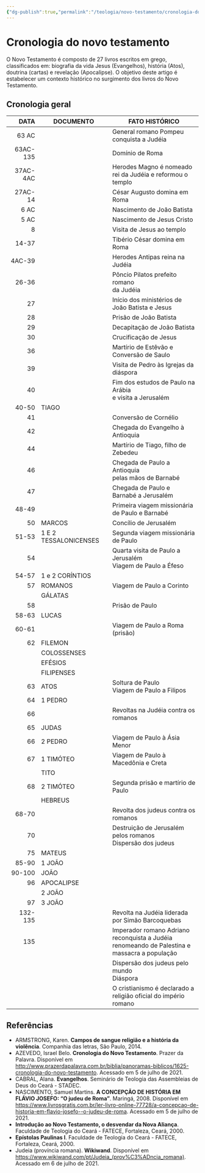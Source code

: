 ```yaml
---
{"dg-publish":true,"permalink":"/teologia/novo-testamento/cronologia-do-novo-testamento/","title":"Cronologia do novo testamento","metatags":{"description":"estabelecer um contexto histórico no surgimento dos livros do Novo Testamento."},"tags":["Teologia","cronologia","Novo-Testamento"],"updated":"2025-03-17T08:34:58.555-03:00"}
---
```


# Cronologia do novo testamento

O Novo Testamento é composto de 27 livros escritos em grego, classificados em: biografia da vida Jesus (Evangelhos), história (Atos), doutrina (cartas) e revelação (Apocalipse). O objetivo deste artigo é estabelecer um contexto histórico no surgimento dos livros do Novo Testamento.

## Cronologia geral

|     DATA | DOCUMENTO             | FATO HISTÓRICO                                                                                     |
| --------:| --------------------- | -------------------------------------------------------------------------------------------------- |
|    63 AC |                       | General romano Pompeu<br/> conquista a Judéia                                                      |
| 63AC-135 |                       | Domínio de Roma                                                                                    |
| 37AC-4AC |                       | Herodes Magno é nomeado<br/> rei da Judéia e reformou o templo                                     |
|  27AC-14 |                       | César Augusto  domina em Roma                                                                      |
|     6 AC |                       | Nascimento de João Batista                                                                         |
|     5 AC |                       | Nascimento de Jesus Cristo                                                                         |
|        8 |                       | Visita de Jesus ao templo                                                                          |
|    14-37 |                       | Tibério César domina em Roma                                                                       |
|   4AC-39 |                       | Herodes Antipas reina na Judéia                                                                    |
|    26-36 |                       | Pôncio Pilatos prefeito romano<br/> da Judéia                                                      |
|       27 |                       | Início dos ministérios de João Batista e Jesus                                                     |
|       28 |                       | Prisão de João Batista                                                                             |
|       29 |                       | Decapitação de João Batista                                                                        |
|       30 |                       | Crucificação de Jesus                                                                              |
|       36 |                       | Martírio de Estêvão e Conversão de Saulo                                                           |
|       39 |                       | Visita de Pedro às Igrejas da diáspora                                                             |
|       40 |                       | Fim dos estudos de Paulo na Arábia<br/> e visita a Jerusalém                                       |
|    40-50 | TIAGO                 |                                                                                                    |
|       41 |                       | Conversão de Cornélio                                                                              |
|       42 |                       | Chegada do Evangelho à Antioquia                                                                   |
|       44 |                       | Martírio de Tiago, filho de Zebedeu                                                                |
|       46 |                       | Chegada de Paulo a Antioquia<br/> pelas mãos de Barnabé                                            |
|       47 |                       | Chegada de Paulo e Barnabé a Jerusalém                                                             |
|    48-49 |                       | Primeira viagem missionária de Paulo e Barnabé                                                     |
|       50 | MARCOS                | Concílio de Jerusalém                                                                              |
|    51-53 | 1 E 2 TESSALONICENSES | Segunda viagem missionária de Paulo                                                                |
|       54 |                       | Quarta visita de Paulo a Jerusalém<br/> Viagem de Paulo a Éfeso                                    |
|    54-57 | 1 e 2 CORÍNTIOS       |                                                                                                    |
|       57 | ROMANOS               | Viagem de Paulo a Corinto                                                                          |
|          | GÁLATAS               |                                                                                                    |
|       58 |                       | Prisão de Paulo                                                                                    |
|    58-63 | LUCAS                 |                                                                                                    |
|    60-61 |                       | Viagem de Paulo a Roma (prisão)                                                                    |
|       62 | FILEMON               |                                                                                                    |
|          | COLOSSENSES           |                                                                                                    |
|          | EFÉSIOS               |                                                                                                    |
|          | FILIPENSES            |                                                                                                    |
|       63 | ATOS                  | Soltura de Paulo <br/> Viagem de Paulo a Filipos                                                   |
|       64 | 1 PEDRO               |                                                                                                    |
|       66 |                       | Revoltas na Judéia contra os romanos                                                               |
|       65 | JUDAS                 |                                                                                                    |
|       66 | 2 PEDRO               | Viagem de Paulo à Ásia Menor                                                                       |
|       67 | 1 TIMÓTEO             | Viagem de Paulo à Macedônia e Creta                                                                |
|          | TITO                  |                                                                                                    |
|       68 | 2 TIMÓTEO             | Segunda prisão e martírio de Paulo                                                                 |
|          | HEBREUS               |                                                                                                    |
|    68-70 |                       | Revolta dos judeus contra os romanos                                                               |
|       70 |                       | Destruição de Jerusalém pelos romanos <br/> Dispersão dos judeus                                   |
|       75 | MATEUS                |                                                                                                    |
|    85-90 | 1 JOÃO                |                                                                                                    |
|   90-100 | JOÃO                  |                                                                                                    |
|       96 | APOCALIPSE            |                                                                                                    |
|          | 2 JOÃO                |                                                                                                    |
|       97 | 3 JOÃO                |                                                                                                    |
|  132-135 |                       | Revolta na Judéia liderada<br/> por Simão Barcoquebas                                              |
|      135 |                       | Imperador romano Adriano reconquista a Judéia<br/> renomeando de Palestina e massacra a população |
|          |                       | Dispersão dos judeus pelo mundo<br/> Diáspora                                                      |
|          |                       | O cristianismo é declarado a<br/> religião oficial do império romano                                |

## Referências

- ARMSTRONG, Karen. **Campos de sangue religião e a história da violência**. Companhia das letras, São Paulo, 2014.
- AZEVEDO, Israel Belo. **Cronologia do Novo Testamento**. Prazer da Palavra. Disponível em <http://www.prazerdapalavra.com.br/biblia/panoramas-biblicos/1625-cronologia-do-novo-testamento>. Acessado em 5 de julho de 2021.
- CABRAL, Alana. **Evangelhos**. Seminário de Teologia das Assembleias de Deus do Ceará - STADEC.
- NASCIMENTO, Samuel Martins. **A CONCEPÇÃO DE HISTÓRIA EM FLÁVIO JOSEFO: “O judeu de Roma”**. Maringá, 2008. Disponível em <https://www.livrosgratis.com.br/ler-livro-online-77728/a-concepcao-de-historia-em-flavio-josefo--o-judeu-de-roma>. Acessado em 5 de julho de 2021.
- **Introdução ao Novo Testamento, o desvendar da Nova Aliança**. Faculdade de Teologia do Ceará - FATECE, Fortaleza, Ceará, 2000. 
- **Epístolas Paulinas I**. Faculdade de Teologia do Ceará - FATECE, Fortaleza, Ceará, 2000.
- Judeia (província romana). **Wikiwand**. Disponível em <https://www.wikiwand.com/pt/Judeia_(prov%C3%ADncia_romana)>. Acessado em 6 de julho de 2021.
